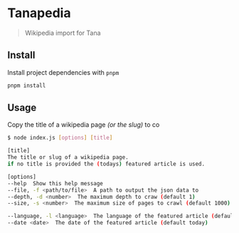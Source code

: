 # Tanapedia

> Wikipedia import for Tana

## Install

Install project dependencies with `pnpm`
```sh
pnpm install
```

## Usage

Copy the title of a wikipedia page *(or the slug)*  to co

```sh
$ node index.js [options] [title]

[title]
The title or slug of a wikipedia page.
if no title is provided the (todays) featured article is used.

[options]
--help  Show this help message
--file, -f <path/to/file>  A path to output the json data to
--depth, -d <number>  The maximum depth to craw (default 1)
--size, -s <number>  The maximum size of pages to crawl (default 1000)

--language, -l <language>  The language of the featured article (default en)
--date <date>  The date of the featured article (default today)
```
